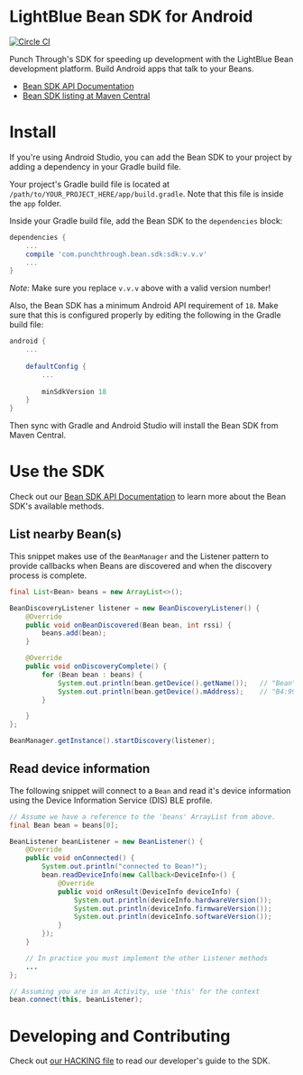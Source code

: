 # LightBlue Bean SDK for Android

[![Circle CI](https://circleci.com/gh/PunchThrough/bean-sdk-android/tree/master.svg?style=shield&circle-token=:circle-token)](https://circleci.com/gh/PunchThrough/bean-sdk-android/tree/master)

Punch Through's SDK for speeding up development with the LightBlue Bean development platform. Build Android apps that talk to your Beans.

* [Bean SDK API Documentation](http://punchthrough.github.io/bean-sdk-android/)
* [Bean SDK listing at Maven Central](http://search.maven.org/#search%7Cga%7C1%7Cg%3A%22com.punchthrough.bean.sdk%22)

# Install

If you're using Android Studio, you can add the Bean SDK to your project by adding a dependency in your Gradle build file.

Your project's Gradle build file is located at `/path/to/YOUR_PROJECT_HERE/app/build.gradle`. Note that this file is inside the `app` folder.

Inside your Gradle build file, add the Bean SDK to the `dependencies` block:

```groovy
dependencies {
    ...
    compile 'com.punchthrough.bean.sdk:sdk:v.v.v'
    ...
}
```

*Note:* Make sure you replace `v.v.v` above with a valid version number!

Also, the Bean SDK has a minimum Android API requirement of `18`. Make sure that this is configured properly by editing the following in the Gradle build file:

```groovy
android {
    ...
    
    defaultConfig {
        ...
        
        minSdkVersion 18
    }
}
```

Then sync with Gradle and Android Studio will install the Bean SDK from Maven Central.

# Use the SDK

Check out our [Bean SDK API Documentation](http://punchthrough.github.io/Bean-Android-SDK/) to learn more about the Bean SDK's available methods.

## List nearby Bean(s)

This snippet makes use of the `BeanManager` and the Listener pattern to provide callbacks
when Beans are discovered and when the discovery process is complete.

```java
final List<Bean> beans = new ArrayList<>();

BeanDiscoveryListener listener = new BeanDiscoveryListener() {
    @Override
    public void onBeanDiscovered(Bean bean, int rssi) {
        beans.add(bean);
    }

    @Override
    public void onDiscoveryComplete() {
        for (Bean bean : beans) {
            System.out.println(bean.getDevice().getName());   // "Bean"              (example)
            System.out.println(bean.getDevice().mAddress);    // "B4:99:4C:1E:BC:75" (example)
        }

    }
};

BeanManager.getInstance().startDiscovery(listener);

```

## Read device information

The following snippet will connect to a `Bean` and read it's device information using the
Device Information Service (DIS) BLE profile.

```java
// Assume we have a reference to the 'beans' ArrayList from above.
final Bean bean = beans[0];

BeanListener beanListener = new BeanListener() {
    @Override
    public void onConnected() {
        System.out.println("connected to Bean!");
        bean.readDeviceInfo(new Callback<DeviceInfo>() {
            @Override
            public void onResult(DeviceInfo deviceInfo) {
                System.out.println(deviceInfo.hardwareVersion());
                System.out.println(deviceInfo.firmwareVersion());
                System.out.println(deviceInfo.softwareVersion());
            }
        });
    }

    // In practice you must implement the other Listener methods
    ...
};

// Assuming you are in an Activity, use 'this' for the context
bean.connect(this, beanListener);

```

# Developing and Contributing

Check out [our HACKING file](HACKING.md) to read our developer's guide to the SDK.
